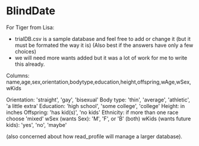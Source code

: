 # BlindDate

For Tiger from Lisa:

- trialDB.csv is a sample database and feel free to add or change it (but it must be formated the way it is) (Also best if the answers have only a few choices)
- we will need more wants added but it was a lot of work for me to write this already.

Columns: name,age,sex,orientation,bodytype,education,height,offspring,wAge,wSex,wKids

Orientation: 'straight', 'gay', 'bisexual'
Body type: 'thin', 'average', 'athletic', 'a little extra'
Education: 'high school', 'some college', 'college'
Height: in inches
Offspring: 'has kid(s)', 'no kids'
Ethnicity: if more than one race choose 'mixed'
wSex (wants Sex): 'M', 'F', or 'B' (both)
wKids (wants future kids): 'yes', 'no', 'maybe'

(also concerned about how read_profile will manage a larger database).

